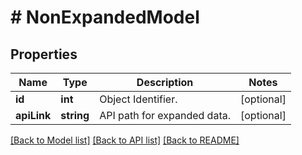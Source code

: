 # # NonExpandedModel

## Properties

Name | Type | Description | Notes
------------ | ------------- | ------------- | -------------
**id** | **int** | Object Identifier. | [optional]
**apiLink** | **string** | API path for expanded data. | [optional]

[[Back to Model list]](../../README.md#models) [[Back to API list]](../../README.md#endpoints) [[Back to README]](../../README.md)
